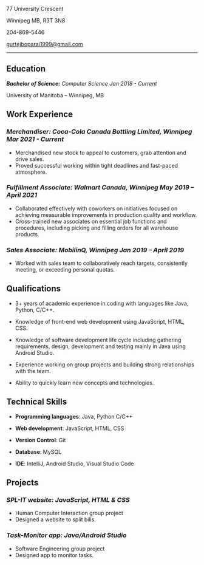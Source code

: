 77 University Crescent 

Winnipeg MB, R3T 3N8 

204-869-5446 

gurtejboparai1999@gmail.com

----------------------------------------------------------------------------------------------------------  
## **Education**

**_Bachelor of Science:_**  _Computer Science Jan 2018 - Current_

University of Manitoba – Winnipeg, MB

## **Work Experience**

### **_Merchandiser:_**  _Coca-Cola Canada Bottling Limited, Winnipeg Mar 2021 - Current_
  - Merchandised new stock to appeal to customers, grab attention and drive sales.
  - Proved successful working within tight deadlines and fast-paced atmosphere.  

### **_Fulfillment Associate:_**  _Walmart Canada, Winnipeg May 2019 – April 2021_
  - Collaborated effectively with coworkers on initiatives focused on achieving measurable improvements in production quality and workflow.
  - Cross-trained new associates on essential job functions and procedures, including picking and filling orders for all warehouse products. 

### **_Sales Associate:_**  _MobilinQ, Winnipeg Jan 2019 – April 2019_
  - Worked with sales team to collaboratively reach targets, consistently meeting, or exceeding personal quotas.

## **Qualifications**

- 3+ years of academic experience in coding with languages like Java, Python, C/C++.

- Knowledge of front-end web development using JavaScript, HTML, CSS.

- Knowledge of software development life cycle including gathering requirements, design, development and testing mainly in Java using Android Studio.

- Experience working on group projects and building strong relationships with the team.

- Ability to quickly learn new concepts and technologies. 

## **Technical Skills**

- **Programming languages**: Java, Python C/C++

- **Web development**: JavaScript, HTML, CSS

- **Version Control**: Git

- **Database**: MySQL

- **IDE**: IntelliJ, Android Studio, Visual Studio Code

## **Projects**

### **_SPL-IT website:_**  _JavaScript, HTML & CSS_
  - Human Computer Interaction group project
  - Designed a website to split bills.

### **_Task-Monitor app:_**  _Java/Android Studio_
  - Software Engineering group project
  - Designed app to monitor tasks.
